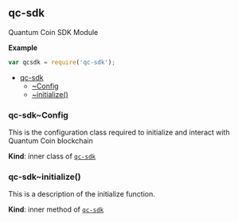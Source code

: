<a name="module_qc-sdk"></a>

## qc-sdk
Quantum Coin SDK Module

**Example**  
```js
var qcsdk = require('qc-sdk');
```

* [qc-sdk](#module_qc-sdk)
    * [~Config](#module_qc-sdk..Config)
    * [~initialize()](#module_qc-sdk..initialize)

<a name="module_qc-sdk..Config"></a>

### qc-sdk~Config
This is the configuration class required to initialize and interact with Quantum Coin blockchain

**Kind**: inner class of [<code>qc-sdk</code>](#module_qc-sdk)  
<a name="module_qc-sdk..initialize"></a>

### qc-sdk~initialize()
This is a description of the initialize function.

**Kind**: inner method of [<code>qc-sdk</code>](#module_qc-sdk)  
